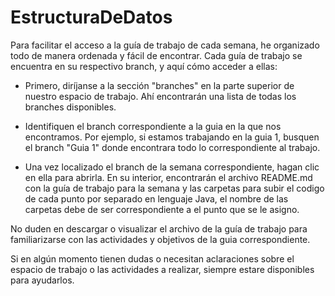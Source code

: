 # EstructuraDeDatos

Para facilitar el acceso a la guía de trabajo de cada semana, he organizado todo de manera ordenada y fácil de encontrar. Cada guía de trabajo se encuentra en su respectivo branch, y aquí cómo acceder a ellas:

- Primero, diríjanse a la sección "branches" en la parte superior de nuestro espacio de trabajo. Ahí encontrarán una lista de todas los branches disponibles.

- Identifiquen el branch correspondiente a la guia en la que nos encontramos. Por ejemplo, si estamos trabajando en la guia 1, busquen el branch "Guia 1" donde encontrara todo lo correspondiente al trabajo.

- Una vez localizado el branch de la semana correspondiente, hagan clic en ella para abrirla. En su interior, encontrarán el archivo README.md con la guía de trabajo para la semana y las carpetas para subir el codigo de cada punto por separado en lenguaje Java, el nombre de las carpetas debe de ser correspondiente a el punto que se le asigno.

No duden en descargar o visualizar el archivo de la guía de trabajo para familiarizarse con las actividades y objetivos de la guia correspondiente.

Si en algún momento tienen dudas o necesitan aclaraciones sobre el espacio de trabajo o las actividades a realizar, siempre estare disponibles para ayudarlos.
